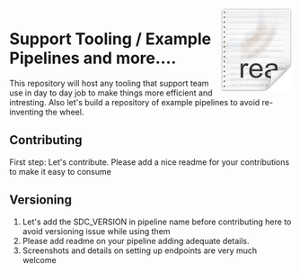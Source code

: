 <img src="readme.png" align="right" />

# Support Tooling / Example Pipelines and more....

This repository will host any tooling that support team use in day to day job to make things more efficient and intresting. Also let's build a repository of example pipelines to avoid re-inventing the wheel.

## Contributing

First step: Let's contribute.
Please add a nice readme for your contributions to make it easy to consume

## Versioning

1) Let's add the SDC_VERSION in pipeline name before contributing here to avoid versioning issue while using them
2) Please add readme on your pipeline adding adequate details.
3) Screenshots and details on setting up endpoints are very much welcome
